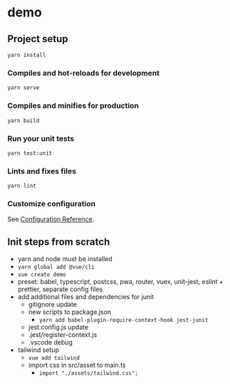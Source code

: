 # demo

## Project setup
```
yarn install
```

### Compiles and hot-reloads for development
```
yarn serve
```

### Compiles and minifies for production
```
yarn build
```

### Run your unit tests
```
yarn test:unit
```

### Lints and fixes files
```
yarn lint
```

### Customize configuration
See [Configuration Reference](https://cli.vuejs.org/config/).

## Init steps from scratch
* yarn and node must be installed
* `yarn global add @vue/cli`
* `vue create demo`
* preset: babel, typescript, postcss, pwa, router, vuex, unit-jest, eslint + prettier, separate config files
* add additional files and dependencies for junit
  * gitignore update
  * new scripts to package.json
    * `yarn add babel-plugin-require-context-hook jest-junit`
  * jest.config.js update
  * .jest/register-context.js
  * .vscode debug
* tailwind setup
    * `vue add tailwind`
    * import css in src/asset to main.ts
      * ```import "./assets/tailwind.css";```